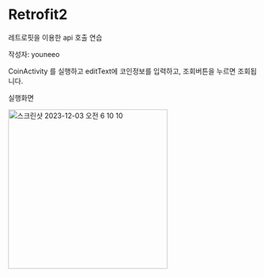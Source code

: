 # Retrofit2
레트로핏을 이용한 api 호출 연습


작성자: youneeo


CoinActivity 를 실행하고 editText에 코인정보를 입력하고, 조회버튼을 누르면 조회됩니다.

실행화면

<img width="322" alt="스크린샷 2023-12-03 오전 6 10 10" src="https://github.com/Retudy/Retrofit2/assets/129308578/d2c2a88a-8c18-44f9-9396-c19352dbcd32">
